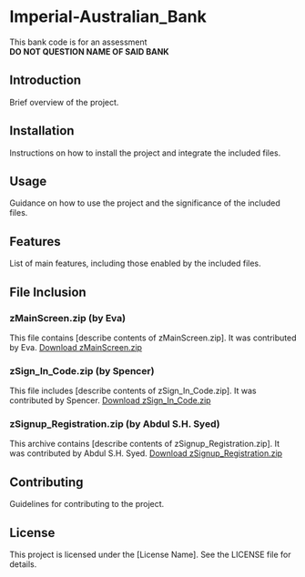 # Imperial-Australian_Bank
This bank code is for an assessment <br> 
**DO NOT QUESTION NAME OF SAID BANK**

## Introduction
Brief overview of the project.

## Installation
Instructions on how to install the project and integrate the included files.

## Usage
Guidance on how to use the project and the significance of the included files.

## Features
List of main features, including those enabled by the included files.

## File Inclusion

### zMainScreen.zip (by Eva)
This file contains [describe contents of zMainScreen.zip]. It was contributed by Eva.
<a href="https://github.com/GitHubSASH24/Imperial-Australian_Bank/raw/main/zMainScreen.zip" download>Download zMainScreen.zip</a>



### zSign_In_Code.zip (by Spencer)
This file includes [describe contents of zSign_In_Code.zip]. It was contributed by Spencer.
[Download zSign_In_Code.zip](link_to_download)

### zSignup_Registration.zip (by Abdul S.H. Syed)
This archive contains [describe contents of zSignup_Registration.zip]. It was contributed by Abdul S.H. Syed.
[Download zSignup_Registration.zip](link_to_download)

## Contributing
Guidelines for contributing to the project.

## License
This project is licensed under the [License Name]. See the LICENSE file for details.
